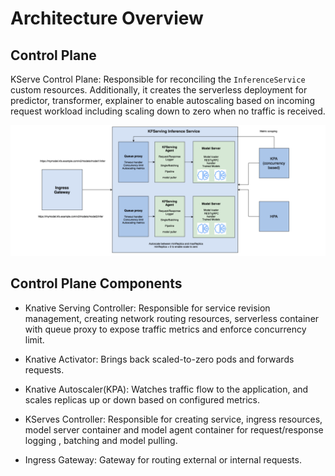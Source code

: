 # Architecture Overview

## Control Plane
KServe Control Plane: Responsible for reconciling the `InferenceService` custom resources. Additionally, it creates the serverless deployment for predictor, transformer, explainer to enable
autoscaling based on incoming request workload including scaling down to zero when no traffic is received.

![Architect](../images/controlplane.png)

## Control Plane Components
- Knative Serving Controller: Responsible for service revision management, creating network routing resources, serverless container with queue proxy to expose traffic metrics and 
enforce concurrency limit. 

- Knative Activator: Brings back scaled-to-zero pods and forwards requests.

- Knative Autoscaler(KPA): Watches traffic flow to the application, and scales replicas up or down based on configured metrics.

- KServes Controller: Responsible for creating service, ingress resources, model server container and model agent container for request/response logging
, batching and model pulling.

- Ingress Gateway: Gateway for routing external or internal requests.
